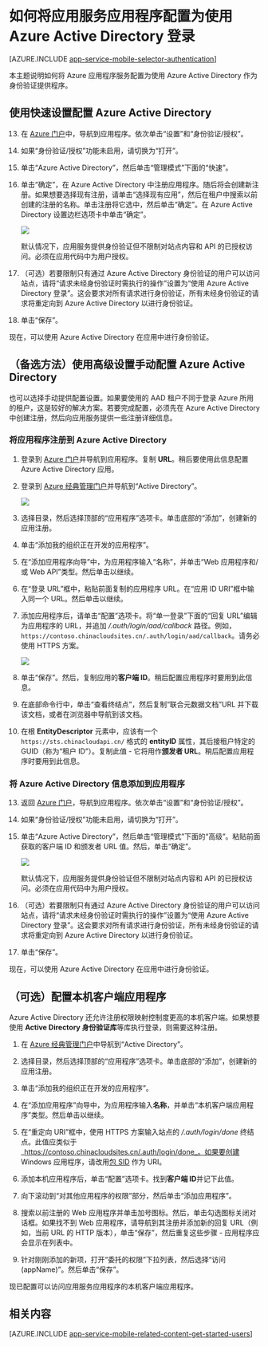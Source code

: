 <properties
	pageTitle="如何为应用服务应用程序配置 Azure Active Directory 身份验证"
	description="了解如何为应用服务应用程序配置 Azure Active Directory 身份验证。"
	authors="mattchenderson"
	services="app-service"
	documentationCenter=""
	manager="erikre"
	editor=""/>

<tags
	ms.service="app-service-mobile"
	ms.workload="mobile"
	ms.tgt_pltfrm="na"
	ms.devlang="multiple"
	ms.topic="article"
	ms.date="10/01/2016"
	wacn.date="11/21/2016"
	ms.author="mahender"/>

# 如何将应用服务应用程序配置为使用 Azure Active Directory 登录

[AZURE.INCLUDE [app-service-mobile-selector-authentication](../../includes/app-service-mobile-selector-authentication.md)]

本主题说明如何将 Azure 应用程序服务配置为使用 Azure Active Directory 作为身份验证提供程序。

## <a name="express"></a>使用快速设置配置 Azure Active Directory

13. 在 [Azure 门户]中，导航到应用程序。依次单击“设置”和“身份验证/授权”。

14. 如果“身份验证/授权”功能未启用，请切换为“打开”。

15. 单击“Azure Active Directory”，然后单击“管理模式”下面的“快速”。

16. 单击“确定”，在 Azure Active Directory 中注册应用程序。随后将会创建新注册。如果想要选择现有注册，请单击“选择现有应用”，然后在租户中搜索以前创建的注册的名称。单击注册将它选中，然后单击“确定”。在 Azure Active Directory 设置边栏选项卡中单击“确定”。

    ![][0]

	默认情况下，应用服务提供身份验证但不限制对站点内容和 API 的已授权访问。必须在应用代码中为用户授权。

17. （可选）若要限制只有通过 Azure Active Directory 身份验证的用户可以访问站点，请将“请求未经身份验证时需执行的操作”设置为“使用 Azure Active Directory 登录”。这会要求对所有请求进行身份验证，所有未经身份验证的请求将重定向到 Azure Active Directory 以进行身份验证。

17. 单击“保存”。

现在，可以使用 Azure Active Directory 在应用中进行身份验证。

## <a name="advanced"></a>（备选方法）使用高级设置手动配置 Azure Active Directory
也可以选择手动提供配置设置。如果要使用的 AAD 租户不同于登录 Azure 所用的租户，这是较好的解决方案。若要完成配置，必须先在 Azure Active Directory 中创建注册，然后向应用服务提供一些注册详细信息。

### <a name="register"></a>将应用程序注册到 Azure Active Directory

1. 登录到 [Azure 门户]并导航到应用程序。复制 **URL**。稍后要使用此信息配置 Azure Active Directory 应用。

3. 登录到 [Azure 经典管理门户]并导航到“Active Directory”。

    ![][2]

4. 选择目录，然后选择顶部的“应用程序”选项卡。单击底部的“添加”，创建新的应用注册。

5. 单击“添加我的组织正在开发的应用程序”。

6. 在“添加应用程序向导”中，为应用程序输入“名称”，并单击“Web 应用程序和/或 Web API”类型。然后单击以继续。

7. 在“登录 URL”框中，粘贴前面复制的应用程序 URL。在“应用 ID URI”框中输入同一个 URL。然后单击以继续。

8. 添加应用程序后，请单击“配置”选项卡。将“单一登录”下面的“回复 URL”编辑为应用程序的 URL，并追加 _/.auth/login/aad/callback_ 路径。例如，`https://contoso.chinacloudsites.cn/.auth/login/aad/callback`。请务必使用 HTTPS 方案。

    ![][3]

9. 单击“保存”。然后，复制应用的**客户端 ID**。稍后配置应用程序时要用到此信息。

10. 在底部命令行中，单击“查看终结点”，然后复制“联合元数据文档”URL 并下载该文档，或者在浏览器中导航到该文档。

11. 在根 **EntityDescriptor** 元素中，应该有一个 `https://sts.chinacloudapi.cn/` 格式的 **entityID** 属性，其后接租户特定的 GUID（称为“租户 ID”）。复制此值 - 它将用作**颁发者 URL**。稍后配置应用程序时要用到此信息。

### <a name="secrets"></a>将 Azure Active Directory 信息添加到应用程序

13. 返回 [Azure 门户]，导航到应用程序。依次单击“设置”和“身份验证/授权”。

14. 如果“身份验证/授权”功能未启用，请切换为“打开”。

15. 单击“Azure Active Directory”，然后单击“管理模式”下面的“高级”。粘贴前面获取的客户端 ID 和颁发者 URL 值。然后，单击“确定”。

    ![][1]

	默认情况下，应用服务提供身份验证但不限制对站点内容和 API 的已授权访问。必须在应用代码中为用户授权。

17. （可选）若要限制只有通过 Azure Active Directory 身份验证的用户可以访问站点，请将“请求未经身份验证时需执行的操作”设置为“使用 Azure Active Directory 登录”。这会要求对所有请求进行身份验证，所有未经身份验证的请求将重定向到 Azure Active Directory 以进行身份验证。

17. 单击“保存”。

现在，可以使用 Azure Active Directory 在应用中进行身份验证。

## （可选）配置本机客户端应用程序

Azure Active Directory 还允许注册权限映射控制度更高的本机客户端。如果想要使用 **Active Directory 身份验证库**等库执行登录，则需要这种注册。

1. 在 [Azure 经典管理门户]中导航到“Active Directory”。

2. 选择目录，然后选择顶部的“应用程序”选项卡。单击底部的“添加”，创建新的应用注册。

3. 单击“添加我的组织正在开发的应用程序”。

4. 在“添加应用程序”向导中，为应用程序输入**名称**，并单击“本机客户端应用程序”类型。然后单击以继续。

5. 在“重定向 URI”框中，使用 HTTPS 方案输入站点的 _/.auth/login/done_ 终结点。此值应类似于 \_https://contoso.chinacloudsites.cn/.auth/login/done_。如果要创建 Windows 应用程序，请改用[包 SID](/documentation/articles/app-service-mobile-dotnet-how-to-use-client-library/#package-sid) 作为 URI。

6. 添加本机应用程序后，单击“配置”选项卡。找到**客户端 ID**并记下此值。

7. 向下滚动到“对其他应用程序的权限”部分，然后单击“添加应用程序”。

8. 搜索以前注册的 Web 应用程序并单击加号图标。然后，单击勾选图标关闭对话框。如果找不到 Web 应用程序，请导航到其注册并添加新的回复 URL（例如，当前 URL 的 HTTP 版本），单击“保存”，然后重复这些步骤 - 应用程序应会显示在列表中。

9. 针对刚刚添加的新项，打开“委托的权限”下拉列表，然后选择“访问(appName)”。然后单击“保存”。

现已配置可以访问应用服务应用程序的本机客户端应用程序。

## <a name="related-content"></a>相关内容

[AZURE.INCLUDE [app-service-mobile-related-content-get-started-users](../../includes/app-service-mobile-related-content-get-started-users.md)]

<!-- Images. -->

[0]: ./media/app-service-mobile-how-to-configure-active-directory-authentication/mobile-app-aad-express-settings.png
[1]: ./media/app-service-mobile-how-to-configure-active-directory-authentication/mobile-app-aad-advanced-settings.png
[2]: ./media/app-service-mobile-how-to-configure-active-directory-authentication/app-service-navigate-aad.png
[3]: ./media/app-service-mobile-how-to-configure-active-directory-authentication/app-service-aad-app-configure.png

<!-- URLs. -->

[Azure 门户]: https://portal.azure.cn/
[Azure 经典管理门户]: https://manage.windowsazure.cn/
[alternative method]: #advanced

<!---HONumber=Mooncake_0919_2016-->
